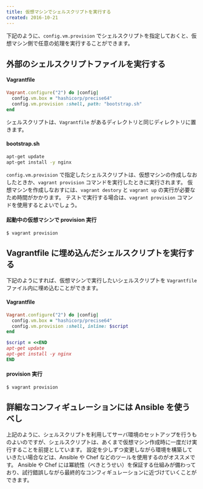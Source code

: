 ```yaml
---
title: 仮想マシンでシェルスクリプトを実行する
created: 2016-10-21
---
```


下記のように、`config.vm.provision` でシェルスクリプトを指定しておくと、仮想マシン側で任意の処理を実行することができます。


外部のシェルスクリプトファイルを実行する
----

#### Vagrantfile

```ruby
Vagrant.configure("2") do |config|
  config.vm.box = "hashicorp/precise64"
  config.vm.provision :shell, path: "bootstrap.sh"
end
```

シェルスクリプトは、`Vagrantfile` があるディレクトリと同じディレクトリに置きます。

#### bootstrap.sh

```sh
apt-get update
apt-get install -y nginx
```

`config.vm.provision` で指定したシェルスクリプトは、仮想マシンの作成しなおしたときか、`vagrant provision` コマンドを実行したときに実行されます。
仮想マシンを作成しなおすには、`vagrant destory` と `vagrant up` の実行が必要なため時間がかかります。
テストで実行する場合は、`vagrant provision` コマンドを使用するとよいでしょう。

#### 起動中の仮想マシンで provision 実行

```
$ vagrant provision
```


Vagrantfile に埋め込んだシェルスクリプトを実行する
----

下記のようにすれば、仮想マシンで実行したいシェルスクリプトを `Vagrantfile` ファイル内に埋め込むことができます。

#### Vagrantfile

```ruby
Vagrant.configure("2") do |config|
  config.vm.box = "hashicorp/precise64"
  config.vm.provision :shell, inline: $script
end

$script = <<END
apt-get update
apt-get install -y nginx
END
```

#### provision 実行

```
$ vagrant provision
```

詳細なコンフィギュレーションには Ansible を使うべし
----

上記のように、シェルスクリプトを利用してサーバ環境のセットアップを行うものよいのですが、シェルスクリプトは、あくまで仮想マシン作成時に一度だけ実行することを前提としています。
設定を少しずつ変更しながら環境を構築していきたい場合などは、Ansible や Chef などのツールを使用するのがオススメです。
Ansible や Chef には冪統性（べきとうせい）を保証する仕組みが備わっており、試行錯誤しながら最終的なコンフィギュレーションに近づけていくことができます。


